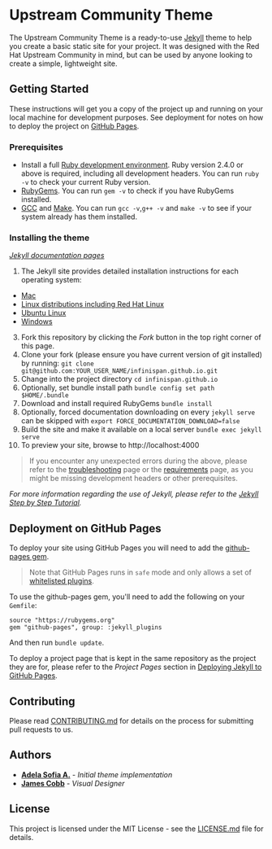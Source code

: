 # Upstream Community Theme

The Upstream Community Theme is a ready-to-use [Jekyll](https://jekyllrb.com/) theme to help you create a basic static site for your project. It was designed with the Red Hat Upstream Community in mind, but can be used by anyone looking to create a simple, lightweight site.

## Getting Started

These instructions will get you a copy of the project up and running on your local machine for development purposes. See deployment for notes on how to deploy the project on [GitHub Pages](https://pages.github.com/).

### Prerequisites

 - Install a full [Ruby development
   environment](https://www.ruby-lang.org/en/downloads/). Ruby version 2.4.0
   or above is required, including all development headers. You can run
   `ruby -v` to check your current Ruby version.
 - [RubyGems](https://rubygems.org/pages/download). You can run `gem -v` to
   check if you have RubyGems installed.
 - [GCC](https://gcc.gnu.org/install/) and
   [Make](https://www.gnu.org/software/make/). You can run `gcc -v`,`g++ -v`
   and `make -v` to see if your system already has them installed.

### Installing the theme

*[Jekyll documentation pages](https://jekyllrb.com/docs/)*

1. The Jekyll site provides detailed installation instructions for each
   operating system:
 
  - [Mac](https://jekyllrb.com/docs/installation/macos/)
  - [Linux distributions including Red Hat
    Linux](https://jekyllrb.com/docs/installation/other-linux)
  - [Ubuntu Linux](https://jekyllrb.com/docs/installation/ubuntu/)
  - [Windows](https://jekyllrb.com/docs/installation/windows/)
    
3. Fork this repository by clicking the _Fork_ button in the top right
   corner of this page.
4. Clone your fork (please ensure you have current version of git installed) by running: 
  `git clone git@github.com:YOUR_USER_NAME/infinispan.github.io.git`
5. Change into the project directory
  `cd infinispan.github.io`
6. Optionally, set bundle install path
  `bundle config set path $HOME/.bundle`
7. Download and install required RubyGems
  `bundle install`
8. Optionally, forced documentation downloading on every `jekyll serve` can be skipped with
  `export FORCE_DOCUMENTATION_DOWNLOAD=false`
9. Build the site and make it available on a local server
  `bundle exec jekyll serve`
10. To preview your site, browse to http://localhost:4000

> If you encounter any unexpected errors during the above, please refer to the [troubleshooting](https://jekyllrb.com/docs/troubleshooting/#configuration-problems) page or the [requirements](https://jekyllrb.com/docs/installation/#requirements) page, as you might be missing development headers or other prerequisites.

_For more information regarding the use of Jekyll, please refer to the [Jekyll Step by Step Tutorial](https://jekyllrb.com/docs/step-by-step/01-setup/)._

## Deployment on GitHub Pages

To deploy your site using GitHub Pages you will need to add the [github-pages gem](https://github.com/github/pages-gem).

> Note that GitHub Pages runs in `safe` mode and only allows a set of [whitelisted plugins](https://help.github.com/articles/configuring-jekyll-plugins/#default-plugins).

To use the github-pages gem, you'll need to add the following on your `Gemfile`:

```
source "https://rubygems.org"
gem "github-pages", group: :jekyll_plugins
```
And then run `bundle update`.

To deploy a project page that is kept in the same repository as the project they are for, please refer to the *Project Pages* section in [Deploying Jekyll to GitHub Pages](https://jekyllrb.com/docs/github-pages/#deploying-jekyll-to-github-pages).


## Contributing

Please read [CONTRIBUTING.md](https://gist.github.com/PurpleBooth/b24679402957c63ec426) for details on the process for submitting pull requests to us.

## Authors

* [**Adela Sofia A.**](https://github.com/adelasofia) - *Initial theme
  implementation*
* [**James Cobb**](https://github.com/insectengine) - *Visual Designer*

## License

This project is licensed under the MIT License - see the [LICENSE.md](LICENSE.md) file for details.
